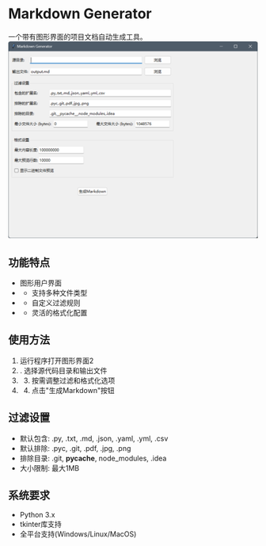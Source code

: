 # Markdown Generator
一个带有图形界面的项目文档自动生成工具。
![1733745212387](image/README/1733745212387.png)
## 功能特点
- 图形用户界面
- - 支持多种文件类型
- - 自定义过滤规则
- - 灵活的格式化配置
## 使用方法
1. 运行程序打开图形界面2
2. . 选择源代码目录和输出文件
3. 3. 按需调整过滤和格式化选项
4. 4. 点击"生成Markdown"按钮
## 过滤设置
- 默认包含: .py, .txt, .md, .json, .yaml, .yml, .csv
- 默认排除: .pyc, .git, .pdf, .jpg, .png
- 排除目录: .git, __pycache__, node_modules, .idea
- 大小限制: 最大1MB
## 系统要求
- Python 3.x
- tkinter库支持
- 全平台支持(Windows/Linux/MacOS) 
